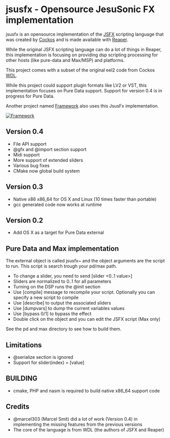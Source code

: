 jsusfx -  Opensource JesuSonic FX implementation
================================================
jsusfx is an opensource implementation of the [JSFX](http://www.reaper.fm/sdk/js/js.php) 
scripting language that was created by [Cockos](http://www.cockos.com/jesusonic/) and
is made available with [Reaper](http://www.reaper.fm).

While the original JSFX scripting language can do a lot of things in Reaper, this 
implementation is focusing on providing dsp scripting processing for other hosts
(like pure-data and Max/MSP) and platforms.

This project comes with a subset of the original eel2 code from Cockos 
[WDL](http://www.cockos.com/wdl).

While this project could support plugin formats like LV2 or VST, this 
implementation focuses on Pure Data support. Support for version 0.4 is
in progress for Pure Data.

Another project named [Framework](https://github.com/marcel303/framework) also uses
this JsusFx implementation. 

[![Framework](https://img.youtube.com/vi/7f9fOeBecaY/0.jpg)](https://www.youtube.com/watch?v=7f9fOeBecaY)

Version 0.4
-----------
* File API support
* @gfx and @import section support
* Midi support
* More support of extended sliders
* Various bug fixes
* CMake now global build system

Version 0.3
-----------
* Native x86 x86_64 for OS X and Linux (10 times faster than portable)
* gcc generated code now works at runtime

Version 0.2
-----------
* Add OS X as a target for Pure Data external

Pure Data and Max implementation
--------------------------------
The external object is called jsusfx~ and the object arguments are the 
script to run. This script is search trough your pd/max path.

* To change a slider, you need to send [slider <num> <0..1 value>]
* Sliders are normalized to 0..1 for all parameters
* Turning on the DSP runs the @init section
* Use [compile] message to recompile your script. Optionally you can specify a new script to compile
* Use [describe] to output the associated sliders
* Use [dumpvars] to dump the current variables values
* Use [bypass 0/1] to bypass the effect
* Double click on the object and you can edit the JSFX script (Max only)

See the pd and max directory to see how to build them.

Limitations
-----------
* @serialize section is ignored
* Support for slider(index) = [value]

BUILDING
--------
* cmake, PHP and nasm is required to build native x86_64 support code

Credits
-------
* @marcel303 (Marcel Smit) did a lot of work (Version 0.4) in implementing the missing features from the previous versions
* The core of the language is from WDL (the authors of JSFX and Reaper)
